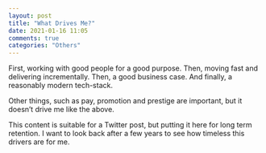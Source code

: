 ```yaml
---
layout: post
title: "What Drives Me?"
date: 2021-01-16 11:05
comments: true
categories: "Others"
---
```


First, working with good people for a good purpose. Then, moving fast and delivering incrementally. Then, a good business case. And finally, a reasonably modern tech-stack.

Other things, such as pay, promotion and prestige are important, but it doesn’t drive me like the above.

This content is suitable for a Twitter post, but putting it here for long term retention. I want to look back after a few years to see how timeless this drivers are for me.